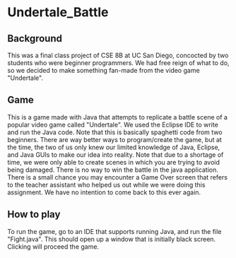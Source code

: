 # Undertale_Battle

## Background
This was a final class project of CSE 8B at UC San Diego, concocted by two students who were beginner programmers. We had free reign of what to do, so we decided to make something fan-made from the video game "Undertale".

## Game
This is a game made with Java that attempts to replicate a battle scene of a popular video game called "Undertale". We used the Eclipse IDE to write and run the Java code. Note that this is basically spaghetti code from two beginners. There are way better ways to program/create the game, but at the time, the two of us only knew our limited knowledge of Java, Eclipse, and Java GUIs to make our idea into reality. Note that due to a shortage of time, we were only able to create scenes in which you are trying to avoid being damaged. There is no way to win the battle in the java application. There is a small chance you may encounter a Game Over screen that refers to the teacher assistant who helped us out while we were doing this assignment. We have no intention to come back to this ever again.

## How to play
To run the game, go to an IDE that supports running Java, and run the file "Fight.java". This should open up a window that is initially black screen. Clicking will proceed the game.


